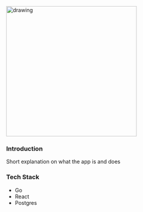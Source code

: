 <img src="https://i.imgur.com/5X5MMzn.png" alt="drawing" width="350"/>

### Introduction

Short explanation on what the app is and does

### Tech Stack

- Go
- React
- Postgres
